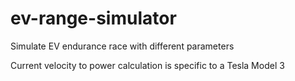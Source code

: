# ev-range-simulator

Simulate EV endurance race with different parameters

Current velocity to power calculation is specific to a Tesla Model 3